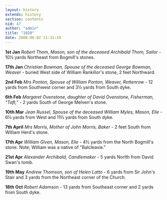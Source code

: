 ```yaml
---
layout: history
extends: history
section: contents
nid: 47
author: "admin"
title: "1820"
date: 2008-06-02 11:31:19
---
```


**1st Jan** *Robert Thom, Mason, son of the deceased Archibald Thom, Sailor* - 10½ yards Northeast from Bogmill's stones.

**17th Jan** *Christian Bowman, Spouse of the deceased George Bowman, Weaver* - buried West side of William Rankillor's stone, 2 feet Northward.

**2nd Feb** *Mrs Ponton, Spouse of William Ponton, Weaver, Rottenrow* - 12 yards from Southwest corner and 3½ yards from South dyke.

**6th Feb** *Margaret Ovenstone, daughter of David Ovenstone, Fisherman, "Taft,"* - 2 yards South of George Melven's stone.

**10th Mar** *Jean Russel, Spouse of the deceased William Myles, Mason, Elie* - 6½ yards from West and 11½ yards from South dyke.

**7th April** *Mrs Morris, Mother of John Morris, Baker* - 2 feet South from William Herd's stone.

**17th Apr** *William Given, Mason, Elie* - 4½ yards from the North Bogmill's stone. Note; William was a native of "Balcleavie."

**21st Apr** *Alexander Archibald, Candlemaker* - 5 yards Norlth from David Swan's tomb.

**19th May** *Andrew Thomson, son of Helen Latto* - 6 yards from Sir John's Stair and 3 yards from the Northeast corner of the Church.

**18th Oct** *Robert Adamson* - 13 yards from Southeast corner and 2 yards from South dyke.